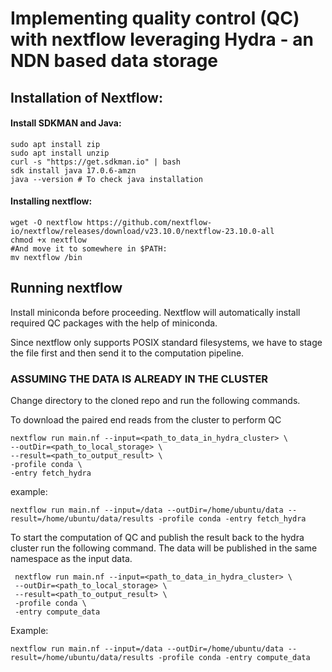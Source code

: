 # Implementing quality control (QC) with nextflow leveraging Hydra - an NDN based data storage

## Installation of Nextflow:

#### Install SDKMAN and Java:
```
sudo apt install zip
sudo apt install unzip
curl -s "https://get.sdkman.io" | bash
sdk install java 17.0.6-amzn
java --version # To check java installation
```

#### Installing nextflow:
```
wget -O nextflow https://github.com/nextflow-io/nextflow/releases/download/v23.10.0/nextflow-23.10.0-all
chmod +x nextflow
#And move it to somewhere in $PATH:
mv nextflow /bin
```

## Running nextflow

Install miniconda before proceeding. Nextflow will automatically install required QC packages with the help of miniconda.  

Since nextflow only supports POSIX standard filesystems, we have to stage the file first and then send it to the computation pipeline.


### ASSUMING THE DATA IS ALREADY IN THE CLUSTER

Change directory to the cloned repo and run the following commands.  

To download the paired end reads from the cluster to perform QC
```
nextflow run main.nf --input=<path_to_data_in_hydra_cluster> \
--outDir=<path_to_local_storage> \
--result=<path_to_output_result> \
-profile conda \
-entry fetch_hydra
```
example:
```
nextflow run main.nf --input=/data --outDir=/home/ubuntu/data --result=/home/ubuntu/data/results -profile conda -entry fetch_hydra
```

To start the computation of QC and publish the result back to the hydra cluster run the following command. The data will be published in the same namespace as the input data. 

```
 nextflow run main.nf --input=<path_to_data_in_hydra_cluster> \
 --outDir=<path_to_local_storage> \
 --result=<path_to_output_result> \
 -profile conda \
 -entry compute_data
```

 Example:
```
nextflow run main.nf --input=/data --outDir=/home/ubuntu/data --result=/home/ubuntu/data/results -profile conda -entry compute_data
```
